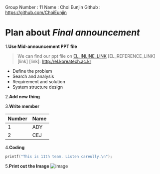 Group Number : 11
Name : Choi Eunjin
Github : https://github.com/ChoiEunjin


# Plan about *Final announcement*

1.**Use Mid-announcement PPT file**
>We can find our ppt file on 
> [EL_INLINE_LINK](http://el.koreatech.ac.kr)
> [EL_REFERENCE_LINK][link]
[link]: http://el.koreatech.ac.kr
+ Define the problem
+ Search and analysis
+ Requirement and solution
+ System structure design

2.**Add new thing**

3.**Write member**

Number | Name
-------|------
1|ADY
2|CEJ

4.**Coding**
```C++
printf("This is 11th team. Listen careully.\n");
```

5.**Print out the Image**
![image]

[image]: http://www.lakecountyohio.gov/portals/41/presentations.jpg
